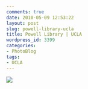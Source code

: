 ```yaml
---
comments: true
date: 2010-05-09 12:53:22
layout: post
slug: powell-library-ucla
title: Powell Library | UCLA
wordpress_id: 3399
categories:
- PhotoBlog
tags:
- UCLA
---
```


![](http://ryanfitzer.com/main/wp-content/uploads/2010/05/2010-05-05-at-22-03-28.jpg)
